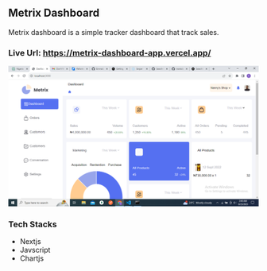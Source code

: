 ## Metrix Dashboard

Metrix dashboard is a simple tracker dashboard that track sales.

### Live Url: https://metrix-dashboard-app.vercel.app/


![bodyUi](./public/metrix_ui.png)


### Tech Stacks

* Nextjs
* Javscript
* Chartjs
